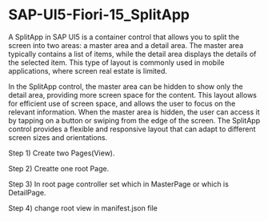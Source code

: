 # SAP-UI5-Fiori-15_SplitApp
A SplitApp in SAP UI5 is a container control that allows you to split the screen into two areas: a master 
area and a detail area. The master area typically contains a list of items, while the detail area displays 
the details of the selected item. This type of layout is commonly used in mobile applications, where screen 
real estate is limited.

In the SplitApp control, the master area can be hidden to show only the detail area, providing more screen 
space for the content. This layout allows for efficient use of screen space, and allows the user to focus 
on the relevant information. When the master area is hidden, the user can access it by tapping on a button 
or swiping from the edge of the screen. The SplitApp control provides a flexible and responsive layout that 
can adapt to different screen sizes and orientations.

Step 1) Create two Pages(View).

Step 2) Creatte one root Page.

Step 3) In root page controller set which in MasterPage or which is DetailPage.

Step 4) change root view in manifest.json file